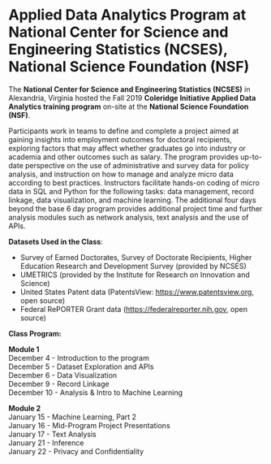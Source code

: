 # Applied Data Analytics Program at National Center for Science and Engineering Statistics (NCSES), National Science Foundation (NSF)

The **National Center for Science and Engineering Statistics (NCSES)** in Alexandria, Virginia hosted the Fall 2019 **Coleridge Initiative Applied Data Analytics training program** on-site at the **National Science Foundation (NSF)**. 

Participants work in teams to define and complete a project aimed at gaining insights into employment outcomes for doctoral recipients, exploring factors that may affect whether graduates go into industry or academia and other outcomes such as salary. The program provides up-to-date perspective on the use of administrative and survey data for policy analysis, and instruction on how to manage and analyze micro data according to best practices. Instructors facilitate hands-on coding of micro data in SQL and Python for the following tasks: data management, record linkage, data visualization, and machine learning. The additional four days beyond the base 6 day program provides additional project time and further analysis modules such as network analysis, text analysis and the use of APIs. 

**Datasets Used in the Class**:

- Survey of Earned Doctorates, Survey of Doctorate Recipients, Higher Education Research and Development Survey (provided by NCSES)
- UMETRICS (provided by the Institute for Research on Innovation and Science)
- United States Patent data (PatentsView: https://www.patentsview.org, open source)
- Federal RePORTER Grant data (https://federalreporter.nih.gov, open source)

**Class Program:** <br>

**Module 1** <br>
December 4 - Introduction to the program <br>
December 5 - Dataset Exploration and APIs <br>
December 6 - Data Visualization <br>
December 9 - Record Linkage <br>
December 10 - Analysis & Intro to Machine Learning <br>

**Module 2** <br>
January 15 - Machine Learning, Part 2 <br>
January 16 - Mid-Program Project Presentations <br>
January 17 - Text Analysis <br>
January 21 - Inference <br>
January 22 - Privacy and Confidentiality <br>
